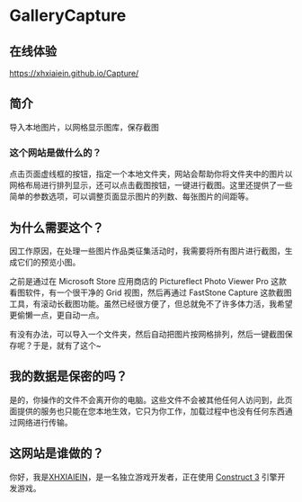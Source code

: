 # GalleryCapture

## 在线体验

https://xhxiaiein.github.io/Capture/

## 简介

导入本地图片，以网格显示图库，保存截图

### 这个网站是做什么的？
点击页面虚线框的按钮，指定一个本地文件夹，网站会帮助你将文件夹中的图片以网格布局进行排列显示，还可以点击截图按钮，一键进行截图。这里还提供了一些简单的参数选项，可以调整页面显示图片的列数、每张图片的间距等。

## 为什么需要这个？
因工作原因，在处理一些图片作品类征集活动时，我需要将所有图片进行截图，生成它们的预览小图。

之前是通过在 Microsoft Store 应用商店的 Pictureflect Photo Viewer Pro 这款看图软件，有一个很干净的 Grid 视图，然后再通过 FastStone Capture 这款截图工具，有滚动长截图功能。虽然已经很方便了，但总就免不了许多体力活，我希望更偷懒一点，更自动一点。

有没有办法，可以导入一个文件夹，然后自动把图片按网格排列，然后一键截图保存呢？于是，就有了这个~

## 我的数据是保密的吗？
是的，你操作的文件不会离开你的电脑。这些文件不会被其他任何人访问到，此页面提供的服务也只能在您本地生效，它只为你工作，加载过程中也没有任何东西通过网络进行传输。

## 这网站是谁做的？
你好，我是<a href="https://github.com/XHXIAIEIN">XHXIAIEIN</a>，是一名独立游戏开发者，正在使用 <a href="https://www.construct.net/a/260259?t=construct3">Construct 3</a> 引擎开发游戏。

